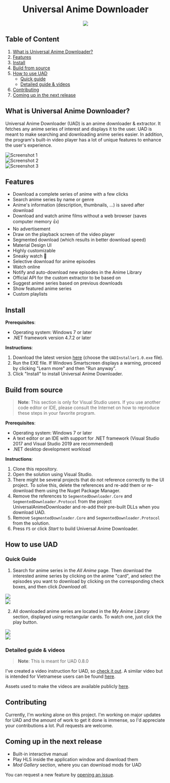 <!--

    Modified by Nguyen Hoang Duong (@NOVAglow).
    Footprints (1): ???

-->

<h1 align="center">Universal Anime Downloader</h1>

<p align="center">
    <img src="https://github.com/quangaming2929/UADInstaller/raw/master/Src/UADInstaller/UADInstaller/Resources/MediumIconUniversalAnimeDownloader.png">
</p>

Table of Content
----------------

1. [What is Universal Anime Downloader?](#what-is-universal-anime-downloader)
2. [Features](#features)
3. [Install](#install)
4. [Build from source](#build-from-source)
5. [How to use UAD](#how-to-use-uad)
    - [Quick guide](#quick-guide)
    - [Detailed guide & videos](#detailed-guide-&-videos)
6. [Contributing](#contributing)
7. [Coming up in the next release](#coming-up-in-the-next-release)

What is Universal Anime Downloader?
-----------------------------------

Universal Anime Downloader (UAD) is an anime downloader & extractor. It fetches
any anime series of interest and displays it to the user. UAD is meant to make
searching and downloading anime series easier. In addition, the program's
built-in video player has a lot of unique features to enhance the user's
experience.

![Screenshot 1](Assets/Screenshot1.png)  
![Screenshot 2](Assets/Screenshot2.png)  
![Screenshot 3](Assets/Screenshot3.png)

Features
--------

- Download a complete series of anime with a few clicks
- Search anime series by name or genre
- Anime's information (description, thumbnails, ...) is saved after download
- Download and watch anime films without a web browser (saves computer memory :+1:)
- No advertisement
- Draw on the playback screen of the video player
- Segmented download (which results in better download speed)
- Material Design UI
- Highly customizable
- Sneaky watch :eyes: <!-- Write about this in e.g. a wiki page and drop a link here -->
- Selective download for anime episodes
- Watch online
- Notify and auto-download new episodes in the Anime Library
- Official API for the custom extractor to be based on
- Suggest anime series based on previous downloads
- Show featured anime series
- Custom playlists

Install
-------

[latest]: https://github.com/quangaming2929/UniversalAnimeDownloader/releases/latest

**Prerequisites**:

- Operating system: Windows 7 or later
- .NET framework version 4.7.2 or later

**Instructions**:

1. Download the latest version [here][latest] (choose the `UADInstaller1.0.exe`
file).
2. Run the EXE file. If Windows Smartscreen displays a warning, proceed by
clicking "Learn more" and then "Run anyway".
3. Click "Install" to install Universal Anime Downloader.

Build from source
-----------------

> **Note**: This section is only for Visual Studio users. If you use another
code editor or IDE, please consult the Internet on how to reproduce these steps
in your favorite program.

<!-- Commenting this out because it's ja ja ja ja blah blah blah blah

If you pay attention, you may wonder why you need to remove the project and
readd the prebuilt one for SegmentedDownloader. This is due to the fact that I
moded these libraries to allow me to add custom header when downloading, so I
place this project outside of Git repos folder. When you clone this repos, these
projects will failed to load

-->

**Prerequisites**:

- Operating system: Windows 7 or later
- A text editor or an IDE with support for .NET framework (Visual Studio 2017
and Visual Studio 2019 are recommended)
- .NET desktop development workload

**Instructions**:

1. Clone this repository.
2. Open the solution using Visual Studio. <!-- ??? Be specific, WHAT solution? -->
3. There might be several projects that do not reference correctly to the UI
project. <!-- ??? These projects reference to or being referenced?!?! --> To
solve this, delete the references and re-add them or re-download them using the
Nuget Package Manager.
4. Remove the references to `SegmentedDownloader.Core` and
`SegmentedDownloader.Protocol` from the project UniversalAnimeDownloader and
re-add their pre-built DLLs when you download UAD. <!-- ??? Need clarification -->
5. Remove `SegmentedDownloader.Core` and `SegmentedDownloader.Protocol` from the
solution.
6. Press `F5` or click _Start_ to build Universal Anime Downloader.

How to use UAD
--------------

### Quick Guide

1. Search for anime series in the _All Anime_ page. Then download the interested
anime series by clicking on the anime "card", and select the episodes you
want to download by clicking on the corresponding check boxes, and then click
_Download all_.

![](Assets/QuickGuide1.png)  
![](Assets/QuickGuide2.png)

2. All downloaded anime series are located in the _My Anime Library_ section,
displayed using rectangular cards. To watch one, just click the play button.

![](Assets/QuickGuide3.png)  
![](Assets/QuickGuide4.png)

### Detailed guide & videos

> **Note**: This is meant for UAD 0.8.0

I've created a video instruction for UAD, so [check it out][en-guide]. A similar
video but is intended for Vietnamese users can be found [here][vi-guide].

Assets used to make the videos are available publicly [here][materials].

<!-- ??? Please re-state this statement
<h4>All functionality are simillar for v0.9.0 but difference UIs, new feature will be covered in Video Tutorials</h4>
-->

[en-guide]: https://drive.google.com/open?id=1-8O5G7YrnI_KLZiXz6BZ0F5LoKYYVSsG
[vi-guide]: https://drive.google.com/open?id=1cwXjiAtqJMBDYsLpmXqHf-o8mZchk2K0
[materials]: https://drive.google.com/open?id=1eHobBKnt9ruD1-Cqc-kKu2RLc8qq6cJT

Contributing
------------

Currently, I'm working alone on this project. I'm working on major updates for
UAD and the amount of work to get it done is immense, so I'd appreciate your
contributions a lot. Pull requests are welcome.

<!-- ??? Provide your e-mail address or be specific on how to contribute
e.g by opening a pull request -->

Coming up in the next release
-----------------------------
- Built-in interactive manual
- Play HLS inside the application window and download them  <!-- ??? HLS? -->
- _Mod Gallery_ section, where you can download mods for UAD

You can request a new feature by [opening an issue][issues].

[issues]: (https://github.com/quangaming2929/UniversalAnimeDownloader/issues)

<!-- ???

License
-------

-->
